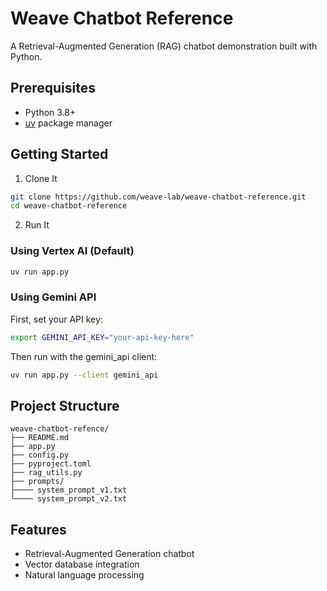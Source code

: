 # Weave Chatbot Reference

A Retrieval-Augmented Generation (RAG) chatbot demonstration built with Python.

## Prerequisites

- Python 3.8+
- [uv](https://github.com/astral-sh/uv) package manager

## Getting Started

1. Clone It
```bash
git clone https://github.com/weave-lab/weave-chatbot-reference.git
cd weave-chatbot-reference
```

2. Run It

### Using Vertex AI (Default)
```bash
uv run app.py
```

### Using Gemini API
First, set your API key:
```bash
export GEMINI_API_KEY="your-api-key-here"
```

Then run with the gemini_api client:
```bash
uv run app.py --client gemini_api
```

## Project Structure

```
weave-chatbot-refence/
├── README.md
├── app.py
├── config.py
├── pyproject.toml
├── rag_utils.py
├── prompts/
├──── system_prompt_v1.txt
└──── system_prompt_v2.txt
```

## Features

- Retrieval-Augmented Generation chatbot
- Vector database integration
- Natural language processing
